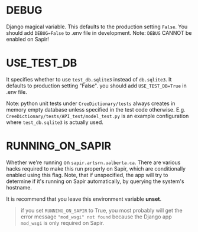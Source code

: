 # DEBUG

Django magical variable. This defaults to the production setting `False`.
You should add `DEBUG=False` to .env file in development.
Note: `DEBUG` CANNOT be enabled on Sapir!

# USE_TEST_DB

It specifies whether to use `test_db.sqlite3` instead of `db.sqlite3`. It defaults to production setting "False". you should add `USE_TEST_DB=True` in .env file.

Note: python unit tests under `CreeDictionary/tests` always creates in memory empty database unless specified 
in the test code otherwise. E.g. `CreeDictionary/tests/API_test/model_test.py` is
 an example configuration where `test_db.sqlite3` is actually used.

# RUNNING_ON_SAPIR

Whether we're running on `sapir.artsrn.ualberta.ca`. There are various
hacks required to make this run properly on Sapir, which are
conditionally enabled using this flag. Note, that if unspecified, the
app will try to determine if it's running on Sapir automatically, by
querying the system's hostname.

It is recommend that you leave this environment variable **unset**.
 
> if you set `RUNNING_ON_SAPIR` to True, you most probably will get the error message `"mod_wsgi" not found`
> because the Django app `mod_wsgi` is only required on Sapir.
